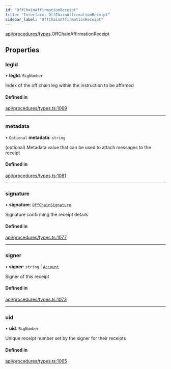 ```yaml
---
id: "OffChainAffirmationReceipt"
title: "Interface: OffChainAffirmationReceipt"
sidebar_label: "OffChainAffirmationReceipt"
---
```


[api/procedures/types](../../../../../modules/API/Procedures/Types/Types.md).OffChainAffirmationReceipt

## Properties

### legId

• **legId**: `BigNumber`

Index of the off chain leg within the instruction to be affirmed

#### Defined in

[api/procedures/types.ts:1069](https://github.com/PolymeshAssociation/polymesh-sdk/blob/49a0066c3/src/api/procedures/types.ts#L1069)

___

### metadata

• `Optional` **metadata**: `string`

(optional) Metadata value that can be used to attach messages to the receipt

#### Defined in

[api/procedures/types.ts:1081](https://github.com/PolymeshAssociation/polymesh-sdk/blob/49a0066c3/src/api/procedures/types.ts#L1081)

___

### signature

• **signature**: [`OffChainSignature`](../OffChainSignature/OffChainSignature.md)

Signature confirming the receipt details

#### Defined in

[api/procedures/types.ts:1077](https://github.com/PolymeshAssociation/polymesh-sdk/blob/49a0066c3/src/api/procedures/types.ts#L1077)

___

### signer

• **signer**: `string` \| [`Account`](../../../../../classes/API/Entities/Account/Account.md)

Signer of this receipt

#### Defined in

[api/procedures/types.ts:1073](https://github.com/PolymeshAssociation/polymesh-sdk/blob/49a0066c3/src/api/procedures/types.ts#L1073)

___

### uid

• **uid**: `BigNumber`

Unique receipt number set by the signer for their receipts

#### Defined in

[api/procedures/types.ts:1065](https://github.com/PolymeshAssociation/polymesh-sdk/blob/49a0066c3/src/api/procedures/types.ts#L1065)

